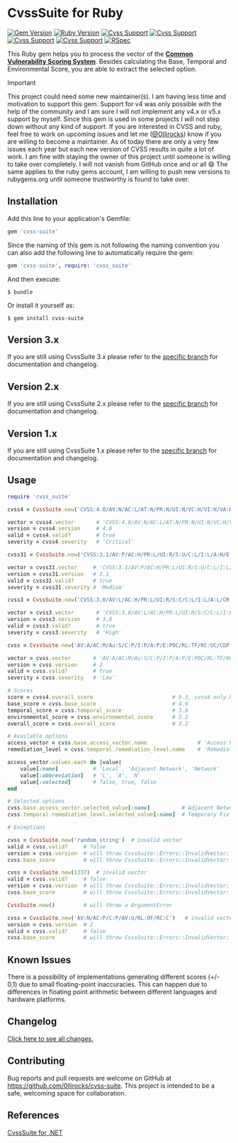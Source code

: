 # CvssSuite for Ruby

[![Gem Version](http://img.shields.io/gem/v/cvss-suite.svg)](https://rubygems.org/gems/cvss-suite)
[![Ruby Version](https://img.shields.io/badge/Ruby-2.6-brightgreen.svg)](https://rubygems.org/gems/cvss-suite)
[![Cvss Support](https://img.shields.io/badge/CVSS-v2-brightgreen.svg)](https://www.first.org/cvss/v2/guide)
[![Cvss Support](https://img.shields.io/badge/CVSS-v3.0-brightgreen.svg)](https://www.first.org/cvss/v3.0/user-guide)
[![Cvss Support](https://img.shields.io/badge/CVSS-v3.1-brightgreen.svg)](https://www.first.org/cvss/v3.1/user-guide)
[![Cvss Support](https://img.shields.io/badge/CVSS-v4.0-brightgreen.svg)](https://www.first.org/cvss/v4.0/user-guide)
[![RSpec](https://github.com/0llirocks/cvss-suite/workflows/RSpec/badge.svg)](https://github.com/0llirocks/cvss-suite/actions)

This Ruby gem helps you to process the vector of the [**Common Vulnerability Scoring System**](https://www.first.org/cvss/specification-document).
Besides calculating the Base, Temporal and Environmental Score, you are able to extract the selected option.

> [!IMPORTANT]
> This project could need some new maintainer(s). I am having less time and motivation to support this gem. Support for v4 was only possible with the help of the community and I am sure I will not implement any v4.x or v5.x support by myself. Since this gem is used in some projects I will not step down without any kind of support. If you are interested in CVSS and ruby, feel free to work on upcoming issues and let me ([@Ollirocks](https://github.com/0llirocks)) know if you are willing to become a maintainer. As of today there are only a very few issues each year but each new version of CVSS results in quite a lot of work. I am fine with staying the owner of this project until someone is willing to take over completely. I will not vanish from GitHub once and or all :smile: The same applies to the ruby gems account, I am willing to push new versions to rubygems.org until someone trustworthy is found to take over.

## Installation

Add this line to your application's Gemfile:

```ruby
gem 'cvss-suite'
```

Since the naming of this gem is not following the naming convention you can also add the following line to automatically require the gem:

```ruby
gem 'cvss-suite', require: 'cvss_suite'
```

And then execute:

    $ bundle

Or install it yourself as:

    $ gem install cvss-suite

## Version 3.x

If you are still using CvssSuite 3.x please refer to the [specific branch](https://github.com/0llirocks/cvss-suite/tree/3.x) for documentation and changelog.

## Version 2.x

If you are still using CvssSuite 2.x please refer to the [specific branch](https://github.com/0llirocks/cvss-suite/tree/2.x) for documentation and changelog.
    
## Version 1.x

If you are still using CvssSuite 1.x please refer to the [specific branch](https://github.com/0llirocks/cvss-suite/tree/1.x) for documentation and changelog.

## Usage

```ruby
require 'cvss_suite'

cvss4 = CvssSuite.new('CVSS:4.0/AV:N/AC:L/AT:N/PR:N/UI:N/VC:H/VI:H/VA:H/SC:N/SI:N/SA:N')

vector = cvss4.vector       # 'CVSS:4.0/AV:N/AC:L/AT:N/PR:N/UI:N/VC:H/VI:H/VA:H/SC:N/SI:N/SA:N'
version = cvss4.version     # 4.0
valid = cvss4.valid?        # true
severity = cvss4.severity   # 'Critical'

cvss31 = CvssSuite.new('CVSS:3.1/AV:P/AC:H/PR:L/UI:R/S:U/C:L/I:L/A:H/E:H/RL:U/RC:U')

vector = cvss31.vector     # 'CVSS:3.1/AV:P/AC:H/PR:L/UI:R/S:U/C:L/I:L/A:H/E:H/RL:U/RC:U'
version = cvss31.version   # 3.1
valid = cvss31.valid?      # true
severity = cvss31.severity # 'Medium'

cvss3 = CvssSuite.new('CVSS:3.0/AV:L/AC:H/PR:L/UI:R/S:C/C:L/I:L/A:L/CR:L/IR:M/AR:H/MAV:N/MAC:H/MPR:N/MUI:R/MS:U/MC:N/MI:L/MA:H')

vector = cvss3.vector       # 'CVSS:3.0/AV:L/AC:H/PR:L/UI:R/S:C/C:L/I:L/A:L/CR:L/IR:M/AR:H/MAV:N/MAC:H/MPR:N/MUI:R/MS:U/MC:N/MI:L/MA:H'
version = cvss3.version     # 3.0
valid = cvss3.valid?        # true
severity = cvss3.severity   # 'High'

cvss = CvssSuite.new('AV:A/AC:M/Au:S/C:P/I:P/A:P/E:POC/RL:TF/RC:UC/CDP:L/TD:M/CR:M/IR:M/AR:M')

vector = cvss.vector       # 'AV:A/AC:M/Au:S/C:P/I:P/A:P/E:POC/RL:TF/RC:UC/CDP:L/TD:M/CR:M/IR:M/AR:M'
version = cvss.version     # 2
valid = cvss.valid?        # true
severity = cvss.severity   # 'Low'

# Scores
score = cvss4.overall_score                         # 9.3, cvss4 only has overall score
base_score = cvss.base_score                        # 4.9
temporal_score = cvss.temporal_score                # 3.6
environmental_score = cvss.environmental_score      # 3.2
overall_score = cvss.overall_score                  # 3.2

# Available options
access_vector = cvss.base.access_vector.name                # 'Access Vector'
remediation_level = cvss.temporal.remediation_level.name    # 'Remediation Level'

access_vector.values.each do |value|
    value[:name]           # 'Local', 'Adjacent Network', 'Network'
    value[:abbreviation]   # 'L', 'A', 'N'
    value[:selected]       # false, true, false
end

# Selected options
cvss.base.access_vector.selected_value[:name]          # Adjacent Network
cvss.temporal.remediation_level.selected_value[:name]  # Temporary Fix

# Exceptions

cvss = CvssSuite.new('random_string')  # invalid vector
valid = cvss.valid?     # false
version = cvss.version  # will throw CvssSuite::Errors::InvalidVector: Vector is not valid!
cvss.base_score         # will throw CvssSuite::Errors::InvalidVector: Vector is not valid!

cvss = CvssSuite.new(1337)  # invalid vector
valid = cvss.valid?     # false
version = cvss.version  # will throw CvssSuite::Errors::InvalidVector: Vector is not valid!
cvss.base_score         # will throw CvssSuite::Errors::InvalidVector: Vector is not valid!

CvssSuite.new()         # will throw a ArgumentError

cvss = CvssSuite.new('AV:N/AC:P/C:P/AV:U/RL:OF/RC:C')   # invalid vector, authentication is missing
version = cvss.version  # 2
valid = cvss.valid?     # false
cvss.base_score         # will throw CvssSuite::Errors::InvalidVector: Vector is not valid!
```

## Known Issues

There is a possibility of implementations generating different scores (+/- 0,1) due to small floating-point inaccuracies. This can happen due to differences in floating point arithmetic between different languages and hardware platforms.

## Changelog

[Click here to see all changes.](https://github.com/0llirocks/cvss-suite/blob/master/CHANGES.md)

## Contributing

Bug reports and pull requests are welcome on GitHub at https://github.com/0llirocks/cvss-suite. This project is intended to be a safe, welcoming space for collaboration.

## References
[CvssSuite for .NET](https://cvsssuite.0lli.rocks)
